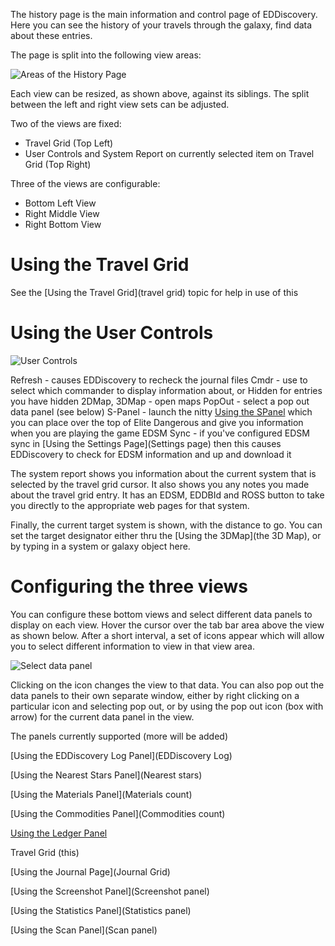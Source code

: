 The history page is the main information and control page of EDDiscovery. Here you can see the history of your travels through the galaxy, find data about these entries.

The page is split into the following view areas:

![Areas of the History Page](http://i.imgur.com/gBCH9bH.png)

Each view can be resized, as shown above, against its siblings. The split between the left and right view sets can be adjusted.

Two of the views are fixed:

* Travel Grid (Top Left)
* User Controls and System Report on currently selected item on Travel Grid (Top Right)

Three of the views are configurable:

* Bottom Left View
* Right Middle View
* Right Bottom View

# Using the Travel Grid
See the [Using the Travel Grid](travel grid) topic for help in use of this

# Using the User Controls
![User Controls](http://i.imgur.com/tppkCVe.png)

Refresh - causes EDDiscovery to recheck the journal files
Cmdr - use to select which commander to display information about, or Hidden for entries you have hidden
2DMap, 3DMap - open maps
PopOut - select a pop out data panel (see below)
S-Panel - launch the nitty [Using the SPanel](SPanel) which you can place over the top of Elite Dangerous and give you information when you are playing the game
EDSM Sync - if you've configured EDSM sync in [Using the Settings Page](Settings page) then this causes EDDiscovery to check for EDSM information and up and download it

The system report shows you information about the current system that is selected by the travel grid cursor.  It also shows you any notes you made about the travel grid entry. It has an EDSM, EDDBId and ROSS button to take you directly to the appropriate web pages for that system.

Finally, the current target system is shown, with the distance to go.  You can set the target designator either thru the [Using the 3DMap](the 3D Map), or by typing in a system or galaxy object here.

# Configuring the three views
You can configure these bottom views and select different data panels to display on each view.  Hover the cursor over the tab bar area above the view as shown below.  After a short interval, a set of icons appear which will allow you to select different information to view in that view area.

![Select data panel](http://i.imgur.com/o9nVRh7.png)

Clicking on the icon changes the view to that data. You can also pop out the data panels to their own separate window, either by right clicking on a particular icon and selecting pop out, or by using the pop out icon (box with arrow) for the current data panel in the view.

The panels currently supported (more will be added)

[Using the EDDiscovery Log Panel](EDDiscovery Log)

[Using the Nearest Stars Panel](Nearest stars)

[Using the Materials Panel](Materials count)

[Using the Commodities Panel](Commodities count)

[Using the Ledger Panel](Ledger)

Travel Grid (this)

[Using the Journal Page](Journal Grid)

[Using the Screenshot Panel](Screenshot panel)

[Using the Statistics Panel](Statistics panel)

[Using the Scan Panel](Scan panel)
